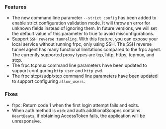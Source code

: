 ### Features

* The new command line parameter `--strict_config` has been added to enable strict configuration validation mode. It will throw an error for unknown fields instead of ignoring them. In future versions, we will set the default value of this parameter to true to avoid misconfigurations.
* Support `SSH reverse tunneling`. With this feature, you can expose your local service without running frpc, only using SSH. The SSH reverse tunnel agent has many functional limitations compared to the frpc agent. The currently supported proxy types are tcp, http, https, tcpmux, and stcp.
* The frpc tcpmux command line parameters have been updated to support configuring `http_user` and `http_pwd`.
* The frpc stcp/sudp/xtcp command line parameters have been updated to support configuring `allow_users`.

### Fixes

* frpc: Return code 1 when the first login attempt fails and exits.
* When auth.method is `oidc` and auth.additionalScopes contains `HeartBeats`, if obtaining AccessToken fails, the application will be unresponsive.
